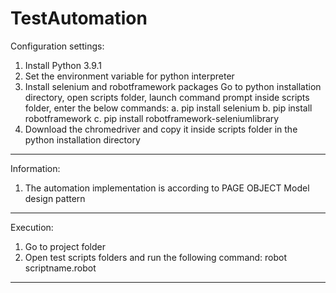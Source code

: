 # TestAutomation
Configuration settings:
1. Install Python 3.9.1
2. Set the environment variable for python interpreter
3. Install selenium and robotframework packages 
	Go to python installation directory, open scripts folder, launch command prompt inside scripts folder, enter the below commands:
	a. pip install selenium
	b. pip install robotframework
	c. pip install robotframework-seleniumlibrary
4. Download the chromedriver and copy it inside scripts folder in the python installation directory 

-------------------------------------------------------------------------------------------------------

Information:
1. The automation implementation is according to PAGE OBJECT Model design pattern



-------------------------------------------------------------------------------------------------------

Execution:
1. Go to project folder 
2. Open test scripts folders and run the following command:
	robot scriptname.robot

--------------------------------------------------------------------------------------------------------
	